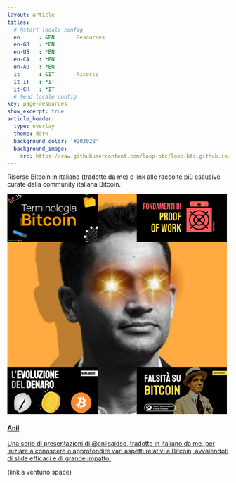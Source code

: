 ```yaml
---
layout: article
titles:
  # @start locale config
  en      : &EN       Resources
  en-GB   : *EN
  en-US   : *EN
  en-CA   : *EN
  en-AU   : *EN
  it      : &IT       Risorse
  it-IT   : *IT
  it-CH   : *IT
  # @end locale config
key: page-resources
show_excerpt: true
article_header:
  type: overlay
  theme: dark
  background_color: '#203028'
  background_image:
    src: https://raw.githubusercontent.com/loop-btc/loop-btc.github.io/master/assets/images/btc_header.jpg
---
```


Risorse Bitcoin in italiano (tradotte da me) e link alle raccolte più esausive curate dalla community italiana Bitcoin.

<!--more-->

<div class="grid">
  <div class="cell cell--12 cell--lg-6 content">
    <a href="/anil.html">
      <div class="card">
        <div class="card__image">
          <img class="image" src="https://raw.githubusercontent.com/loop-btc/loop-btc.github.io/master/assets/images/card-anil.jpg"/>
        </div>
        <div class="card__content">
          <div class="card__header">
            <h4>Anil</h4>
          </div>
          <p>Una serie di presentazioni di @anilsaidso, tradotte in italiano da me, per iniziare a conoscere o approfondire vari aspetti relativi a Bitcoin, avvalendoti di slide efficaci e di grande impatto.</p>
        </div>
      </div>
    </a>
  </div>
  <div class="cell cell--12 cell--md-4 cell--lg-2 content"></div>
  <div class="cell cell--12 cell--md-8 cell--lg-4 content">(link a ventuno.space)</div>
</div>
